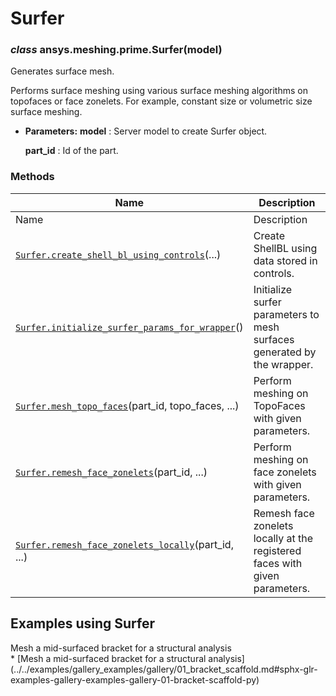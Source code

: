 # Surfer

<a id="ansys.meshing.prime.Surfer"></a>

### *class* ansys.meshing.prime.Surfer(model)

Generates surface mesh.

Performs surface meshing using various surface meshing algorithms on topofaces or face zonelets.
For example, constant size or volumetric size surface meshing.

* **Parameters:**
  **model**
  : Server model to create Surfer object.

  **part_id**
  : Id of the part.

<!-- !! processed by numpydoc !! -->

### Methods

| Name | Description |
|---------------------------------------------------------------------------------------------------------------------------------------------------------------------------------------|-----------------------------------------------------------------------------|
| Name | Description |
| [`Surfer.create_shell_bl_using_controls`](ansys.meshing.prime.Surfer.create_shell_bl_using_controls.md#ansys.meshing.prime.Surfer.create_shell_bl_using_controls)(...)                | Create ShellBL using data stored in controls.                               |
| [`Surfer.initialize_surfer_params_for_wrapper`](ansys.meshing.prime.Surfer.initialize_surfer_params_for_wrapper.md#ansys.meshing.prime.Surfer.initialize_surfer_params_for_wrapper)() | Initialize surfer parameters to mesh surfaces generated by the wrapper.     |
| [`Surfer.mesh_topo_faces`](ansys.meshing.prime.Surfer.mesh_topo_faces.md#ansys.meshing.prime.Surfer.mesh_topo_faces)(part_id, topo_faces, ...)                                        | Perform meshing on TopoFaces with given parameters.                         |
| [`Surfer.remesh_face_zonelets`](ansys.meshing.prime.Surfer.remesh_face_zonelets.md#ansys.meshing.prime.Surfer.remesh_face_zonelets)(part_id, ...)                                     | Perform meshing on face zonelets with given parameters.                     |
| [`Surfer.remesh_face_zonelets_locally`](ansys.meshing.prime.Surfer.remesh_face_zonelets_locally.md#ansys.meshing.prime.Surfer.remesh_face_zonelets_locally)(part_id, ...)             | Remesh face zonelets locally at the registered faces with given parameters. |

<a id="examples-using-surfer"></a>

## Examples using Surfer

<div class="sphx-glr-thumbnails">
<!-- thumbnail-parent-div-open --><div class="sphx-glr-thumbcontainer" tooltip="Summary: This example demonstrates how to use topology-based connection to generate conformal surface mesh.">  <div class="sphx-glr-thumbnail-title">Mesh a mid-surfaced bracket for a structural analysis</div>
</div>
* [Mesh a mid-surfaced bracket for a structural analysis](../../examples/gallery_examples/gallery/01_bracket_scaffold.md#sphx-glr-examples-gallery-examples-gallery-01-bracket-scaffold-py)

<!-- thumbnail-parent-div-close --></div>
<!-- vale on -->
